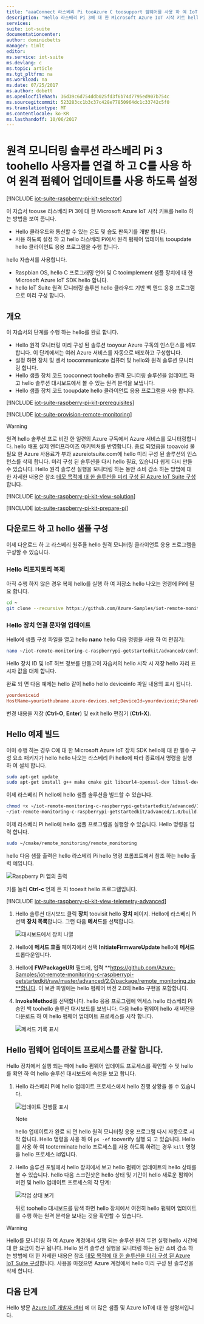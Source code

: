 ```yaml
---
title: "aaaConnect 라스베리 Pi tooAzure C toosupport 펌웨어를 사용 하 여 IoT Suite 업데이트 | Microsoft Docs"
description: "Hello 라스베리 Pi 3에 대 한 Microsoft Azure IoT 시작 키트 hello와, Azure IoT Suite를 사용 합니다. C tooconnect 프로그램 라스베리 Pi toohello 원격 모니터링 솔루션을 사용 하 고 toohello 클라우드 센서에서 원격 분석을 전송 원격 펌웨어 업데이트를 수행 합니다."
services: 
suite: iot-suite
documentationcenter: 
author: dominicbetts
manager: timlt
editor: 
ms.service: iot-suite
ms.devlang: c
ms.topic: article
ms.tgt_pltfrm: na
ms.workload: na
ms.date: 07/25/2017
ms.author: dobett
ms.openlocfilehash: 36d39c6d754ddb025fd3f6b74d7795ed907b754c
ms.sourcegitcommit: 523283cc1b3c37c428e77850964dc1c33742c5f0
ms.translationtype: MT
ms.contentlocale: ko-KR
ms.lasthandoff: 10/06/2017
---
```

# <a name="connect-your-raspberry-pi-3-toohello-remote-monitoring-solution-and-enable-remote-firmware-updates-using-c"></a>원격 모니터링 솔루션 라스베리 Pi 3 toohello 사용자를 연결 하 고 C를 사용 하 여 원격 펌웨어 업데이트를 사용 하도록 설정

[!INCLUDE [iot-suite-raspberry-pi-kit-selector](../../includes/iot-suite-raspberry-pi-kit-selector.md)]

이 자습서 toouse 라스베리 Pi 3에 대 한 Microsoft Azure IoT 시작 키트를 hello 하는 방법을 보여 줍니다.

* Hello 클라우드와 통신할 수 있는 온도 및 습도 판독기를 개발 합니다.
* 사용 하도록 설정 하 고 hello 라스베리 Pi에서 원격 펌웨어 업데이트 tooupdate hello 클라이언트 응용 프로그램을 수행 합니다.

hello 자습서를 사용합니다.

* Raspbian OS, hello C 프로그래밍 언어 및 C tooimplement 샘플 장치에 대 한 Microsoft Azure IoT SDK hello 합니다.
* hello IoT Suite 원격 모니터링 솔루션 hello 클라우드 기반 백 엔드 응용 프로그램으로 미리 구성 합니다.

## <a name="overview"></a>개요

이 자습서의 단계를 수행 하는 hello를 완료 합니다.

* Hello 원격 모니터링 미리 구성 된 솔루션 tooyour Azure 구독의 인스턴스를 배포 합니다. 이 단계에서는 여러 Azure 서비스를 자동으로 배포하고 구성합니다.
* 설정 하면 장치 및 센서 toocommunicate 컴퓨터 및 hello와 원격 솔루션 모니터링 합니다.
* Hello 샘플 장치 코드 tooconnect toohello 원격 모니터링 솔루션을 업데이트 하 고 hello 솔루션 대시보드에서 볼 수 있는 원격 분석을 보냅니다.
* Hello 샘플 장치 코드 tooupdate hello 클라이언트 응용 프로그램을 사용 합니다.

[!INCLUDE [iot-suite-raspberry-pi-kit-prerequisites](../../includes/iot-suite-raspberry-pi-kit-prerequisites.md)]

[!INCLUDE [iot-suite-provision-remote-monitoring](../../includes/iot-suite-provision-remote-monitoring.md)]

> [!WARNING]
> 원격 hello 솔루션 프로 비전 한 일련의 Azure 구독에서 Azure 서비스를 모니터링합니다. hello 배포 실제 엔터프라이즈 아키텍처를 반영합니다. 종료 되었음을 tooavoid 불필요 한 Azure 사용료가 부과 azureiotsuite.com에 hello 미리 구성 된 솔루션의 인스턴스를 삭제 합니다. 미리 구성 된 솔루션을 다시 hello 필요, 있습니다 쉽게 다시 만들 수 있습니다. Hello 원격 솔루션 실행을 모니터링 하는 동안 소비 감소 하는 방법에 대 한 자세한 내용은 참조 [데모 목적에 대 한 솔루션을 미리 구성 된 Azure IoT Suite 구성][lnk-demo-config]합니다.

[!INCLUDE [iot-suite-raspberry-pi-kit-view-solution](../../includes/iot-suite-raspberry-pi-kit-view-solution.md)]

[!INCLUDE [iot-suite-raspberry-pi-kit-prepare-pi](../../includes/iot-suite-raspberry-pi-kit-prepare-pi.md)]

## <a name="download-and-configure-hello-sample"></a>다운로드 하 고 hello 샘플 구성

이제 다운로드 하 고 라스베리 원주율 hello 원격 모니터링 클라이언트 응용 프로그램을 구성할 수 있습니다.

### <a name="clone-hello-repositories"></a>Hello 리포지토리 복제

아직 수행 하지 않은 경우 복제 hello를 실행 하 여 저장소 hello 나오는 명령에 Pi에 필요 합니다.

```sh
cd ~
git clone --recursive https://github.com/Azure-Samples/iot-remote-monitoring-c-raspberrypi-getstartedkit.git
```

### <a name="update-hello-device-connection-string"></a>Hello 장치 연결 문자열 업데이트

Hello에 샘플 구성 파일을 열고 hello **nano** hello 다음 명령을 사용 하 여 편집기:

```sh
nano ~/iot-remote-monitoring-c-raspberrypi-getstartedkit/advanced/config/deviceinfo
```

Hello 장치 ID 및 IoT 허브 정보를 만들고이 자습서의 hello 시작 시 저장 hello 자리 표시자 값을 대체 합니다.

완료 되 면 다음 예제는 hello 같이 hello hello deviceinfo 파일 내용의 표시 됩니다.

```conf
yourdeviceid
HostName=youriothubname.azure-devices.net;DeviceId=yourdeviceid;SharedAccessKey=yourdevicekey
```

변경 내용을 저장 (**Ctrl-O**, **Enter**) 및 exit hello 편집기 (**Ctrl-X**).

## <a name="build-hello-sample"></a>Hello 예제 빌드

이미 수행 하는 경우 C에 대 한 Microsoft Azure IoT 장치 SDK hello에 대 한 필수 구성 요소 패키지가 hello hello 나오는 라스베리 Pi hello에 따라 종료에서 명령을 실행 하 여 설치 합니다.

```sh
sudo apt-get update
sudo apt-get install g++ make cmake git libcurl4-openssl-dev libssl-dev uuid-dev
```

이제 라스베리 Pi hello에 hello 샘플 솔루션을 빌드할 수 있습니다.

```sh
chmod +x ~/iot-remote-monitoring-c-raspberrypi-getstartedkit/advanced/1.0/build.sh
~/iot-remote-monitoring-c-raspberrypi-getstartedkit/advanced/1.0/build.sh
```

이제 라스베리 Pi hello에 hello 샘플 프로그램을 실행할 수 있습니다. Hello 명령을 입력 합니다.

  ```sh
  sudo ~/cmake/remote_monitoring/remote_monitoring
  ```

hello 다음 샘플 출력은 hello 라스베리 Pi hello 명령 프롬프트에서 참조 하는 hello 출력 예입니다.

![Raspberry Pi 앱의 출력][img-raspberry-output]

키를 눌러 **Ctrl-c** 언제 든 지 tooexit hello 프로그램입니다.

[!INCLUDE [iot-suite-raspberry-pi-kit-view-telemetry-advanced](../../includes/iot-suite-raspberry-pi-kit-view-telemetry-advanced.md)]

1. Hello 솔루션 대시보드 클릭 **장치** toovisit hello **장치** 페이지. Hello에 라스베리 Pi 선택 **장치 목록**합니다. 그런 다음 **메서드**를 선택합니다.

    ![대시보드에서 장치 나열][img-list-devices]

1. Hello에 **메서드 호출** 페이지에서 선택 **InitiateFirmwareUpdate** hello에 **메서드** 드롭다운입니다.

1. Hello에 **FWPackageURI** 필드에, 입력 **https://github.com/Azure-Samples/iot-remote-monitoring-c-raspberrypi-getstartedkit/raw/master/advanced/2.0/package/remote_monitoring.zip**합니다. 이 보관 파일에는 hello 펌웨어 버전 2.0의 hello 구현을 포함합니다.

1. **InvokeMethod**를 선택합니다. hello 응용 프로그램에 액세스 hello 라스베리 Pi 승인 백 toohello 솔루션 대시보드를 보냅니다. 다음 hello 펌웨어 hello 새 버전을 다운로드 하 여 hello 펌웨어 업데이트 프로세스를 시작 합니다.

    ![메서드 기록 표시][img-method-history]

## <a name="observe-hello-firmware-update-process"></a>Hello 펌웨어 업데이트 프로세스를 관찰 합니다.

Hello 장치에서 실행 되는 때에 hello 펌웨어 업데이트 프로세스를 확인할 수 및 hello를 확인 하 여 hello 솔루션 대시보드에 속성을 보고 합니다.

1. Hello 라스베리 Pi에 hello 업데이트 프로세스에서 hello 진행 상황을 볼 수 있습니다.

    ![업데이트 진행률 표시][img-update-progress]

    > [!NOTE]
    > hello 업데이트가 완료 되 면 hello 원격 모니터링 응용 프로그램 다시 자동으로 시작 합니다. Hello 명령을 사용 하 여 `ps -ef` tooverify 실행 되 고 있습니다. Hello를 사용 하 여 tooterminate hello 프로세스를 사용 하도록 하려는 경우 `kill` 명령을 hello 프로세스 id입니다.

1. Hello 솔루션 포털에서 hello 장치에서 보고 hello 펌웨어 업데이트의 hello 상태를 볼 수 있습니다. hello 다음 스크린샷은 hello 상태 및 기간이 hello 새로운 펌웨어 버전 및 hello 업데이트 프로세스의 각 단계:

    ![작업 상태 보기][img-job-status]

    뒤로 toohello 대시보드를 탐색 하면 hello 장치에서 여전히 hello 펌웨어 업데이트를 수행 하는 원격 분석을 보내는 것을 확인할 수 있습니다.

> [!WARNING]
> Hello를 모니터링 하 여 Azure 계정에서 실행 되는 솔루션 원격 두면 실행 hello 시간에 대 한 요금이 청구 됩니다. Hello 원격 솔루션 실행을 모니터링 하는 동안 소비 감소 하는 방법에 대 한 자세한 내용은 참조 [데모 목적에 대 한 솔루션을 미리 구성 된 Azure IoT Suite 구성][lnk-demo-config]합니다. 사용을 마쳤으면 Azure 계정에서 hello 미리 구성 된 솔루션을 삭제 합니다.

## <a name="next-steps"></a>다음 단계

Hello 방문 [Azure IoT 개발자 센터](https://azure.microsoft.com/develop/iot/) 에 더 많은 샘플 및 Azure IoT에 대 한 설명서입니다.


[img-raspberry-output]: ./media/iot-suite-raspberry-pi-kit-c-get-started-advanced/app-output.png
[img-update-progress]: ./media/iot-suite-raspberry-pi-kit-c-get-started-advanced/updateprogress.png
[img-job-status]: ./media/iot-suite-raspberry-pi-kit-c-get-started-advanced/jobstatus.png
[img-list-devices]: ./media/iot-suite-raspberry-pi-kit-c-get-started-advanced/listdevices.png
[img-method-history]: ./media/iot-suite-raspberry-pi-kit-c-get-started-advanced/methodhistory.png

[lnk-demo-config]: https://github.com/Azure/azure-iot-remote-monitoring/blob/master/Docs/configure-preconfigured-demo.md